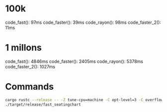 
# 100k

code_fast(): 97ms
code_faster(): 39ms
code_rayon(): 98ms
code_faster_2(): 11ms

# 1 millons

code_fast(): 4846ms
code_faster(): 2405ms
code_rayon(): 5378ms
code_faster_2(): 1027ms


# Commands 

```sh
cargo rustc --release -- -Z tune-cpu=machine -C opt-level=3 -C overflow-checks=true -C strip=debuginfo -C target-cpu=native
./target/release/fast_seatingchart
```